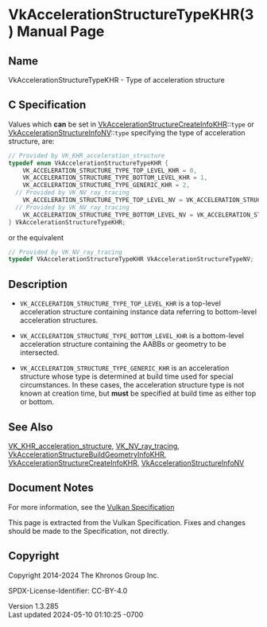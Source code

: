 # VkAccelerationStructureTypeKHR(3) Manual Page

## Name

VkAccelerationStructureTypeKHR - Type of acceleration structure



## <a href="#_c_specification" class="anchor"></a>C Specification

Values which **can** be set in
[VkAccelerationStructureCreateInfoKHR](https://registry.khronos.org/vulkan/specs/1.3-extensions/man/html/VkAccelerationStructureCreateInfoKHR.html)::`type`
or
[VkAccelerationStructureInfoNV](https://registry.khronos.org/vulkan/specs/1.3-extensions/man/html/VkAccelerationStructureInfoNV.html)::`type`
specifying the type of acceleration structure, are:

``` c
// Provided by VK_KHR_acceleration_structure
typedef enum VkAccelerationStructureTypeKHR {
    VK_ACCELERATION_STRUCTURE_TYPE_TOP_LEVEL_KHR = 0,
    VK_ACCELERATION_STRUCTURE_TYPE_BOTTOM_LEVEL_KHR = 1,
    VK_ACCELERATION_STRUCTURE_TYPE_GENERIC_KHR = 2,
  // Provided by VK_NV_ray_tracing
    VK_ACCELERATION_STRUCTURE_TYPE_TOP_LEVEL_NV = VK_ACCELERATION_STRUCTURE_TYPE_TOP_LEVEL_KHR,
  // Provided by VK_NV_ray_tracing
    VK_ACCELERATION_STRUCTURE_TYPE_BOTTOM_LEVEL_NV = VK_ACCELERATION_STRUCTURE_TYPE_BOTTOM_LEVEL_KHR,
} VkAccelerationStructureTypeKHR;
```

or the equivalent

``` c
// Provided by VK_NV_ray_tracing
typedef VkAccelerationStructureTypeKHR VkAccelerationStructureTypeNV;
```

## <a href="#_description" class="anchor"></a>Description

- `VK_ACCELERATION_STRUCTURE_TYPE_TOP_LEVEL_KHR` is a top-level
  acceleration structure containing instance data referring to
  bottom-level acceleration structures.

- `VK_ACCELERATION_STRUCTURE_TYPE_BOTTOM_LEVEL_KHR` is a bottom-level
  acceleration structure containing the AABBs or geometry to be
  intersected.

- `VK_ACCELERATION_STRUCTURE_TYPE_GENERIC_KHR` is an acceleration
  structure whose type is determined at build time used for special
  circumstances. In these cases, the acceleration structure type is not
  known at creation time, but **must** be specified at build time as
  either top or bottom.

## <a href="#_see_also" class="anchor"></a>See Also

[VK_KHR_acceleration_structure](https://registry.khronos.org/vulkan/specs/1.3-extensions/man/html/VK_KHR_acceleration_structure.html),
[VK_NV_ray_tracing](https://registry.khronos.org/vulkan/specs/1.3-extensions/man/html/VK_NV_ray_tracing.html),
[VkAccelerationStructureBuildGeometryInfoKHR](https://registry.khronos.org/vulkan/specs/1.3-extensions/man/html/VkAccelerationStructureBuildGeometryInfoKHR.html),
[VkAccelerationStructureCreateInfoKHR](https://registry.khronos.org/vulkan/specs/1.3-extensions/man/html/VkAccelerationStructureCreateInfoKHR.html),
[VkAccelerationStructureInfoNV](https://registry.khronos.org/vulkan/specs/1.3-extensions/man/html/VkAccelerationStructureInfoNV.html)

## <a href="#_document_notes" class="anchor"></a>Document Notes

For more information, see the <a
href="https://registry.khronos.org/vulkan/specs/1.3-extensions/html/vkspec.html#VkAccelerationStructureTypeKHR"
target="_blank" rel="noopener">Vulkan Specification</a>

This page is extracted from the Vulkan Specification. Fixes and changes
should be made to the Specification, not directly.

## <a href="#_copyright" class="anchor"></a>Copyright

Copyright 2014-2024 The Khronos Group Inc.

SPDX-License-Identifier: CC-BY-4.0

Version 1.3.285  
Last updated 2024-05-10 01:10:25 -0700
